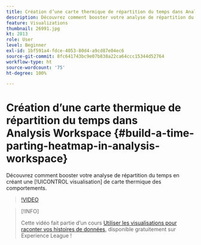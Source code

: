 ```yaml
---
title: Création d’une carte thermique de répartition du temps dans Analysis Workspace
description: Découvrez comment booster votre analyse de répartition du temps en créant une visualisation de carte thermique des comportements.
feature: Visualizations
thumbnail: 26991.jpg
kt: 2813
role: User
level: Beginner
exl-id: 1bf591a4-fdce-4053-80d4-a9cd87e04ec6
source-git-commit: 8fc641743bc9e07b838a22ca64ccc15344d52764
workflow-type: ht
source-wordcount: '75'
ht-degree: 100%

---
```


# Création d’une carte thermique de répartition du temps dans Analysis Workspace {#build-a-time-parting-heatmap-in-analysis-workspace}

Découvrez comment booster votre analyse de répartition du temps en créant une [!UICONTROL visualisation] de carte thermique des comportements.

>[!VIDEO](https://video.tv.adobe.com/v/26991/?quality=12&learn=on)

>[!INFO]
>
> Cette vidéo fait partie d’un cours [Utiliser les visualisations pour raconter vos histoires de données](https://experienceleague.adobe.com/?recommended=Analytics-U-1-2021.1.visualizations), disponible gratuitement sur Experience League !

